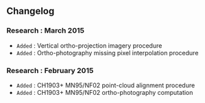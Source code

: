 ## Changelog

### Research : March 2015

- `Added` : Vertical ortho-projection imagery procedure
- `Added` : Ortho-photography missing pixel interpolation procedure

### Research : February 2015

- `Added` : CH1903+ MN95/NF02 point-cloud alignment procedure
- `Added` : CH1903+ MN95/NF02 ortho-photography computation
